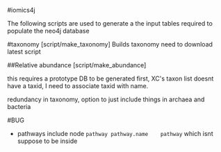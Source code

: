 
#iomics4j 

The following scripts are used to generate a the input tables required to populate the neo4j database

#taxonomy 
[script/make_taxonomy]
Builds taxonomy 
need to download latest script

##Relative abundance
[script/make_abundance]


this requires a prototype DB to be generated first, XC's taxon list doesnt have a taxid, I need to associate taxid with name.

redundancy in taxonomy, 
option to just include things in archaea and bacteria

#BUG
* pathways include node `pathway pathway.name    pathway` which isnt suppose to be inside
